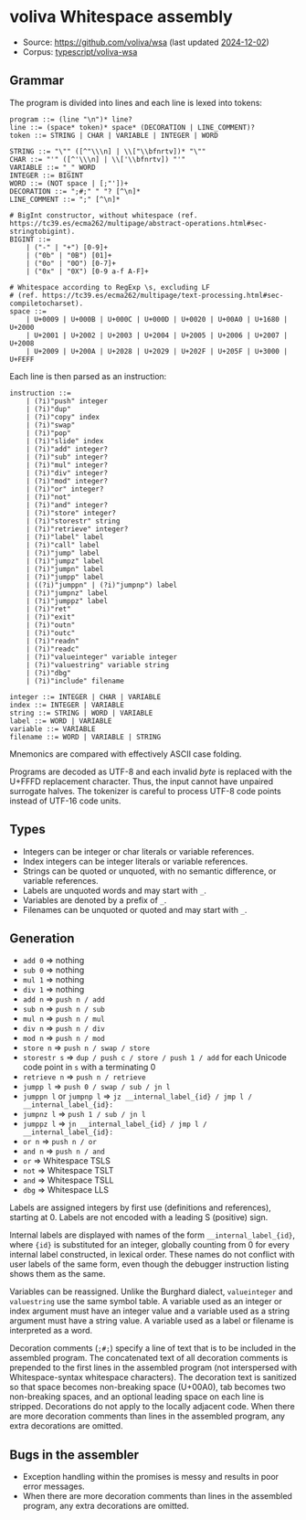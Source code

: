 # voliva Whitespace assembly

- Source: <https://github.com/voliva/wsa>
  (last updated [2024-12-02](https://github.com/voliva/wsa/commit/dd86212a335faaff28ce53fc54bd60a8f7364d85))
- Corpus: [typescript/voliva-wsa](https://github.com/wspace/corpus/tree/main/typescript/voliva-wsa)

## Grammar

The program is divided into lines and each line is lexed into tokens:

```bnf
program ::= (line "\n")* line?
line ::= (space* token)* space* (DECORATION | LINE_COMMENT)?
token ::= STRING | CHAR | VARIABLE | INTEGER | WORD

STRING ::= "\"" ([^"\\\n] | \\["\\bfnrtv])* "\""
CHAR ::= "'" ([^'\\\n] | \\['\\bfnrtv]) "'"
VARIABLE ::= "_" WORD
INTEGER ::= BIGINT
WORD ::= (NOT space | [;"'])+
DECORATION ::= ";#;" " "? [^\n]*
LINE_COMMENT ::= ";" [^\n]*

# BigInt constructor, without whitespace (ref. https://tc39.es/ecma262/multipage/abstract-operations.html#sec-stringtobigint).
BIGINT ::=
    | ("-" | "+") [0-9]+
    | ("0b" | "0B") [01]+
    | ("0o" | "0O") [0-7]+
    | ("0x" | "0X") [0-9 a-f A-F]+

# Whitespace according to RegExp \s, excluding LF
# (ref. https://tc39.es/ecma262/multipage/text-processing.html#sec-compiletocharset).
space ::=
    | U+0009 | U+000B | U+000C | U+000D | U+0020 | U+00A0 | U+1680 | U+2000
    | U+2001 | U+2002 | U+2003 | U+2004 | U+2005 | U+2006 | U+2007 | U+2008
    | U+2009 | U+200A | U+2028 | U+2029 | U+202F | U+205F | U+3000 | U+FEFF
```

Each line is then parsed as an instruction:

```bnf
instruction ::=
    | (?i)"push" integer
    | (?i)"dup"
    | (?i)"copy" index
    | (?i)"swap"
    | (?i)"pop"
    | (?i)"slide" index
    | (?i)"add" integer?
    | (?i)"sub" integer?
    | (?i)"mul" integer?
    | (?i)"div" integer?
    | (?i)"mod" integer?
    | (?i)"or" integer?
    | (?i)"not"
    | (?i)"and" integer?
    | (?i)"store" integer?
    | (?i)"storestr" string
    | (?i)"retrieve" integer?
    | (?i)"label" label
    | (?i)"call" label
    | (?i)"jump" label
    | (?i)"jumpz" label
    | (?i)"jumpn" label
    | (?i)"jumpp" label
    | ((?i)"jumppn" | (?i)"jumpnp") label
    | (?i)"jumpnz" label
    | (?i)"jumppz" label
    | (?i)"ret"
    | (?i)"exit"
    | (?i)"outn"
    | (?i)"outc"
    | (?i)"readn"
    | (?i)"readc"
    | (?i)"valueinteger" variable integer
    | (?i)"valuestring" variable string
    | (?i)"dbg"
    | (?i)"include" filename

integer ::= INTEGER | CHAR | VARIABLE
index ::= INTEGER | VARIABLE
string ::= STRING | WORD | VARIABLE
label ::= WORD | VARIABLE
variable ::= VARIABLE
filename ::= WORD | VARIABLE | STRING
```

Mnemonics are compared with effectively ASCII case folding.

Programs are decoded as UTF-8 and each invalid *byte* is replaced with the
U+FFFD replacement character. Thus, the input cannot have unpaired surrogate
halves. The tokenizer is careful to process UTF-8 code points instead of UTF-16
code units.

## Types

- Integers can be integer or char literals or variable references.
- Index integers can be integer literals or variable references.
- Strings can be quoted or unquoted, with no semantic difference, or variable
  references.
- Labels are unquoted words and may start with `_`.
- Variables are denoted by a prefix of `_`.
- Filenames can be unquoted or quoted and may start with `_`.

## Generation

- `add 0` => nothing
- `sub 0` => nothing
- `mul 1` => nothing
- `div 1` => nothing
- `add n` => `push n / add`
- `sub n` => `push n / sub`
- `mul n` => `push n / mul`
- `div n` => `push n / div`
- `mod n` => `push n / mod`
- `store n` => `push n / swap / store`
- `storestr s` => `dup / push c / store / push 1 / add` for each Unicode code
  point in `s` with a terminating 0
- `retrieve n` => `push n / retrieve`
- `jumpp l` => `push 0 / swap / sub / jn l`
- `jumppn l` or `jumpnp l` => `jz __internal_label_{id} / jmp l / __internal_label_{id}:`
- `jumpnz l` => `push 1 / sub / jn l`
- `jumppz l` => `jn __internal_label_{id} / jmp l / __internal_label_{id}:`
- `or n` => `push n / or`
- `and n` => `push n / and`
- `or` => Whitespace TSLS
- `not` => Whitespace TSLT
- `and` => Whitespace TSLL
- `dbg` => Whitespace LLS

Labels are assigned integers by first use (definitions and references), starting
at 0. Labels are not encoded with a leading S (positive) sign.

Internal labels are displayed with names of the form `__internal_label_{id}`,
where `{id}` is substituted for an integer, globally counting from 0 for every
internal label constructed, in lexical order. These names do not conflict with
user labels of the same form, even though the debugger instruction listing shows
them as the same.

Variables can be reassigned. Unlike the Burghard dialect, `valueinteger` and
`valuestring` use the same symbol table. A variable used as an integer or index
argument must have an integer value and a variable used as a string argument
must have a string value. A variable used as a label or filename is interpreted
as a word.

Decoration comments (`;#;`) specify a line of text that is to be included in the
assembled program. The concatenated text of all decoration comments is prepended
to the first lines in the assembled program (not interspersed with
Whitespace-syntax whitespace characters). The decoration text is sanitized so
that space becomes non-breaking space (U+00A0), tab becomes two non-breaking
spaces, and an optional leading space on each line is stripped. Decorations do
not apply to the locally adjacent code. When there are more decoration comments
than lines in the assembled program, any extra decorations are omitted.

## Bugs in the assembler

- Exception handling within the promises is messy and results in poor error
  messages.
- When there are more decoration comments than lines in the assembled program,
  any extra decorations are omitted.
